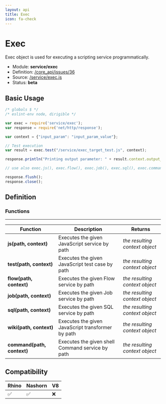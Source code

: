 ```yaml
---
layout: api
title: Exec
icon: fa-check
---
```


Exec
===

Exec object is used for executing a scripting service programmatically.

- Module: **service/exec**
- Definition: [/core_api/issues/36](https://github.com/dirigiblelabs/core_api/issues/36)
- Source: [/service/exec.js](https://github.com/dirigiblelabs/core_api/blob/master/core_api/ScriptingServices/service/exec.js)
- Status: **beta**

Basic Usage
---

```javascript
/* globals $ */
/* eslint-env node, dirigible */

var exec = require('service/exec');
var response = require('net/http/response');

var context = {"input_param": "input_param_value"};

// Test execution
var result = exec.test("/service/exec_target_test.js", context);

response.println("Printing output parameter: " + result.context.output_param);

// use also exec.js(), exec.flow(), exec.job(), exec.sql(), exec.command() ...

response.flush();
response.close();
```

Definition
---

### Functions

---

Function     | Description | Returns
------------ | ----------- | --------
**js(path, context)**   | Executes the given JavaScript service by path | *the resulting context object*
**test(path, context)**   | Executes the given JavaScript test case by path | *the resulting context object*
**flow(path, context)**   | Executes the given Flow service by path | *the resulting context object*
**job(path, context)**   | Executes the given Job service by path | *the resulting context object*
**sql(path, context)**   | Executes the given SQL service by path | *the resulting context object*
**wiki(path, context)**   | Executes the given JavaScript transformer by path | *the resulting context object*
**command(path, context)**   | Executes the given shell Command service by path | *the resulting context object*



Compatibility
---

Rhino | Nashorn | V8
----- | ------- | --------
 ✅  | ✅  | ❌
